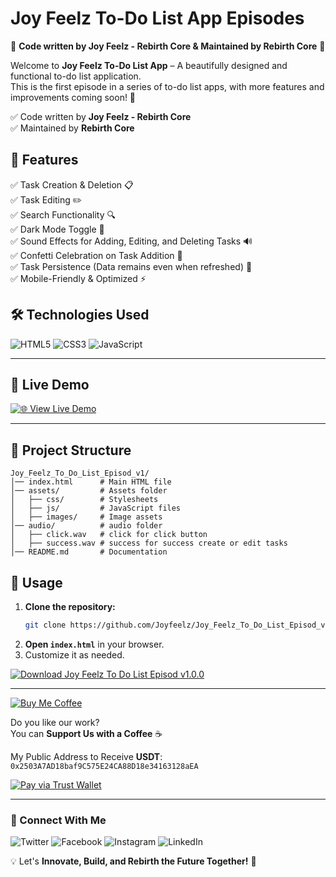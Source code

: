 # Joy Feelz To-Do List App Episodes

🚀 **Code written by Joy Feelz - Rebirth Core & Maintained by Rebirth Core** 🚀

Welcome to **Joy Feelz To-Do List App** – A beautifully designed and functional to-do list application.  
This is the first episode in a series of to-do list apps, with more features and improvements coming soon! 🚀  

✅ Code written by **Joy Feelz - Rebirth Core**  
✅ Maintained by **Rebirth Core**  

## 📌 Features  
✅ Task Creation & Deletion 📋  
✅ Task Editing ✏️  
✅ Search Functionality 🔍  
✅ Dark Mode Toggle 🌙  
✅ Sound Effects for Adding, Editing, and Deleting Tasks 🔊  
✅ Confetti Celebration on Task Addition 🎉  
✅ Task Persistence (Data remains even when refreshed) 🔄  
✅ Mobile-Friendly & Optimized ⚡  


## 🛠️ Technologies Used  

![HTML5](https://img.shields.io/badge/HTML5-%23E34F26.svg?style=for-the-badge&logo=html5&logoColor=white)
![CSS3](https://img.shields.io/badge/CSS3-%231572B6.svg?style=for-the-badge&logo=css3&logoColor=white)
![JavaScript](https://img.shields.io/badge/JavaScript-%23F7DF1E.svg?style=for-the-badge&logo=javascript&logoColor=black)

---

## 🔗 Live Demo  
[![🌐 View Live Demo](https://img.shields.io/badge/View-Live%20Demo-brightgreen?style=for-the-badge)](https://Joyfeelz.github.io/Joy_Feelz_To_Do_List_Episod_v1/)

---


## 📂 Project Structure  

```
Joy_Feelz_To_Do_List_Episod_v1/
│── index.html      # Main HTML file  
│── assets/         # Assets folder  
│   ├── css/        # Stylesheets  
│   ├── js/         # JavaScript files  
│   ├── images/     # Image assets  
│── audio/          # audio folder  
│   ├── click.wav   # click for click button
│   ├── success.wav # success for success create or edit tasks
│── README.md       # Documentation  
```

## 🚀 Usage  

1. **Clone the repository:**  
   ```sh
   git clone https://github.com/Joyfeelz/Joy_Feelz_To_Do_List_Episod_v1.git
   ```
2. **Open `index.html`** in your browser.  
3. Customize it as needed.  

[![Download Joy Feelz To Do List Episod v1.0.0](https://img.shields.io/badge/📥%20Download%20Joy%20Feelz%20To%20Do%20list%20-v1.0.0-blue?style=for-the-badge)](https://github.com/Joyfeelz/Joy_Feelz_To_Do_List_Episod_v1/releases/tag/v1.0.0)

---

[![Buy Me Coffee](https://img.shields.io/badge/Buy%20Me%20Coffee-%23FFDD00.svg?style=for-the-badge&logo=buy-me-a-coffee&logoColor=black)](https://link.trustwallet.com/send?coin=20000714&address=0x2503A7AD18baf9C575E24CA88D18e34163128aEA&token_id=0x55d398326f99059fF775485246999027B3197955)

Do you like our work?  
You can **Support Us with a Coffee** ☕

My Public Address to Receive **USDT**:  
`0x2503A7AD18baf9C575E24CA88D18e34163128aEA`

[![Pay via Trust Wallet](https://img.shields.io/badge/Pay%20via%20Trust%20Wallet-%23007AFF.svg?style=for-the-badge&logo=trustwallet&logoColor=white)](https://link.trustwallet.com/send?coin=20000714&address=0x2503A7AD18baf9C575E24CA88D18e34163128aEA&token_id=0x55d398326f99059fF775485246999027B3197955)


---

### 🎯 Connect With Me  

![Twitter](https://img.shields.io/badge/x-%231DA1F2.svg?style=for-the-badge&logo=x&logoColor=white&link=https://x.com/Joy_feelz?t=vPCIG3U7iy2jpi9Fh5Z-VQ&s=09)
![Facebook](https://img.shields.io/badge/Facebook-%231877F2.svg?style=for-the-badge&logo=facebook&logoColor=white&link=https://www.facebook.com/share/168sraFrnN/)
![Instagram](https://img.shields.io/badge/Instagram-%23E4405F.svg?style=for-the-badge&logo=instagram&logoColor=white&link=https://www.instagram.com/joyfeelz?igsh=MThneDZzYWlibmR1Zw==)
![LinkedIn](https://img.shields.io/badge/LinkedIn-%230A66C2.svg?style=for-the-badge&logo=linkedin&logoColor=white&link=https://www.linkedin.com/in/joy-feel-0254b7227)

💡 Let's **Innovate, Build, and Rebirth the Future Together!** 🚀  
